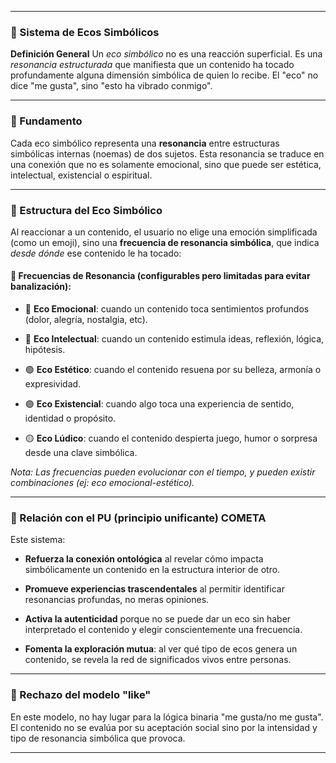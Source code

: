
---

### 🌌 Sistema de Ecos Simbólicos

**Definición General**
Un _eco simbólico_ no es una reacción superficial. Es una _resonancia estructurada_ que manifiesta que un contenido ha tocado profundamente alguna dimensión simbólica de quien lo recibe. El "eco" no dice "me gusta", sino "esto ha vibrado conmigo".

---

### 📡 Fundamento

Cada eco simbólico representa una **resonancia** entre estructuras simbólicas internas (noemas) de dos sujetos. Esta resonancia se traduce en una conexión que no es solamente emocional, sino que puede ser estética, intelectual, existencial o espiritual.

---

### 🧭 Estructura del Eco Simbólico

Al reaccionar a un contenido, el usuario no elige una emoción simplificada (como un emoji), sino una **frecuencia de resonancia simbólica**, que indica _desde dónde_ ese contenido le ha tocado:

#### 📶 Frecuencias de Resonancia (configurables pero limitadas para evitar banalización):

- 🔴 **Eco Emocional**: cuando un contenido toca sentimientos profundos (dolor, alegría, nostalgia, etc).

- 🔵 **Eco Intelectual**: cuando un contenido estimula ideas, reflexión, lógica, hipótesis.

- 🟢 **Eco Estético**: cuando el contenido resuena por su belleza, armonía o expresividad.

- 🟣 **Eco Existencial**: cuando algo toca una experiencia de sentido, identidad o propósito.

- 🟡 **Eco Lúdico**: cuando el contenido despierta juego, humor o sorpresa desde una clave simbólica.


_Nota: Las frecuencias pueden evolucionar con el tiempo, y pueden existir combinaciones (ej: eco emocional-estético)._

---

### 🧬 Relación con el PU (principio unificante) COMETA

Este sistema:

- **Refuerza la conexión ontológica** al revelar cómo impacta simbólicamente un contenido en la estructura interior de otro.

- **Promueve experiencias trascendentales** al permitir identificar resonancias profundas, no meras opiniones.

- **Activa la autenticidad** porque no se puede dar un eco sin haber interpretado el contenido y elegir conscientemente una frecuencia.

- **Fomenta la exploración mutua**: al ver qué tipo de ecos genera un contenido, se revela la red de significados vivos entre personas.


---

### 🚫 Rechazo del modelo "like"

En este modelo, no hay lugar para la lógica binaria "me gusta/no me gusta". El contenido no se evalúa por su aceptación social sino por la intensidad y tipo de resonancia simbólica que provoca.

---


<!-- ### 🧠 PUD de COMETA (resumen aplicado a UI/UX)

- **Conexión**

- **Memoria simbólica**

- **Exploración progresiva**

- **Tiempo orgánico**

- **Afectividad**
---
 -->

